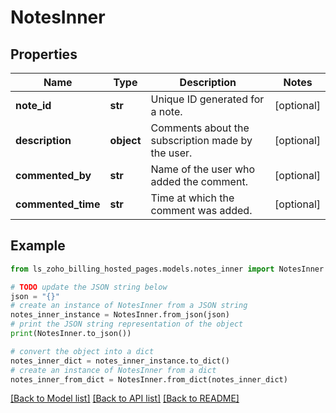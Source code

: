 # NotesInner


## Properties

Name | Type | Description | Notes
------------ | ------------- | ------------- | -------------
**note_id** | **str** | Unique ID generated for a note. | [optional] 
**description** | **object** | Comments about the subscription made by the user. | [optional] 
**commented_by** | **str** | Name of the user who added the comment. | [optional] 
**commented_time** | **str** | Time at which the comment was added. | [optional] 

## Example

```python
from ls_zoho_billing_hosted_pages.models.notes_inner import NotesInner

# TODO update the JSON string below
json = "{}"
# create an instance of NotesInner from a JSON string
notes_inner_instance = NotesInner.from_json(json)
# print the JSON string representation of the object
print(NotesInner.to_json())

# convert the object into a dict
notes_inner_dict = notes_inner_instance.to_dict()
# create an instance of NotesInner from a dict
notes_inner_from_dict = NotesInner.from_dict(notes_inner_dict)
```
[[Back to Model list]](../README.md#documentation-for-models) [[Back to API list]](../README.md#documentation-for-api-endpoints) [[Back to README]](../README.md)


